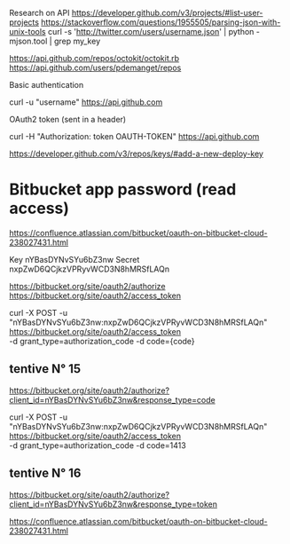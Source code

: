 

Research on API
https://developer.github.com/v3/projects/#list-user-projects
https://stackoverflow.com/questions/1955505/parsing-json-with-unix-tools
curl -s 'http://twitter.com/users/username.json' | python -mjson.tool | grep my_key

https://api.github.com/repos/octokit/octokit.rb
https://api.github.com/users/pdemanget/repos

Basic authentication

curl -u "username" https://api.github.com

OAuth2 token (sent in a header)

curl -H "Authorization: token OAUTH-TOKEN" https://api.github.com

https://developer.github.com/v3/repos/keys/#add-a-new-deploy-key



Bitbucket app password (read access)
=
https://confluence.atlassian.com/bitbucket/oauth-on-bitbucket-cloud-238027431.html

Key     nYBasDYNvSYu6bZ3nw
Secret  nxpZwD6QCjkzVPRyvWCD3N8hMRSfLAQn

https://bitbucket.org/site/oauth2/authorize
https://bitbucket.org/site/oauth2/access_token

curl -X POST -u "nYBasDYNvSYu6bZ3nw:nxpZwD6QCjkzVPRyvWCD3N8hMRSfLAQn" \
  https://bitbucket.org/site/oauth2/access_token \
  -d grant_type=authorization_code -d code={code}

tentive N° 15
-----------
https://bitbucket.org/site/oauth2/authorize?client_id=nYBasDYNvSYu6bZ3nw&response_type=code

curl -X POST -u "nYBasDYNvSYu6bZ3nw:nxpZwD6QCjkzVPRyvWCD3N8hMRSfLAQn" \
  https://bitbucket.org/site/oauth2/access_token \
  -d grant_type=authorization_code -d code=1413

tentive N° 16
-----------


https://bitbucket.org/site/oauth2/authorize?client_id=nYBasDYNvSYu6bZ3nw&response_type=token

https://confluence.atlassian.com/bitbucket/oauth-on-bitbucket-cloud-238027431.html
